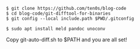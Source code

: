 ```
$ git clone https://github.com/ten0s/blog-code
$ cd blog-code/git-difftool-for-binaries
$ git config --local include.path $PWD/.gitconfig
```

```
$ sudo apt install meld pandoc unoconv
```

Copy git-auto-diff.sh to $PATH and you are all set!
